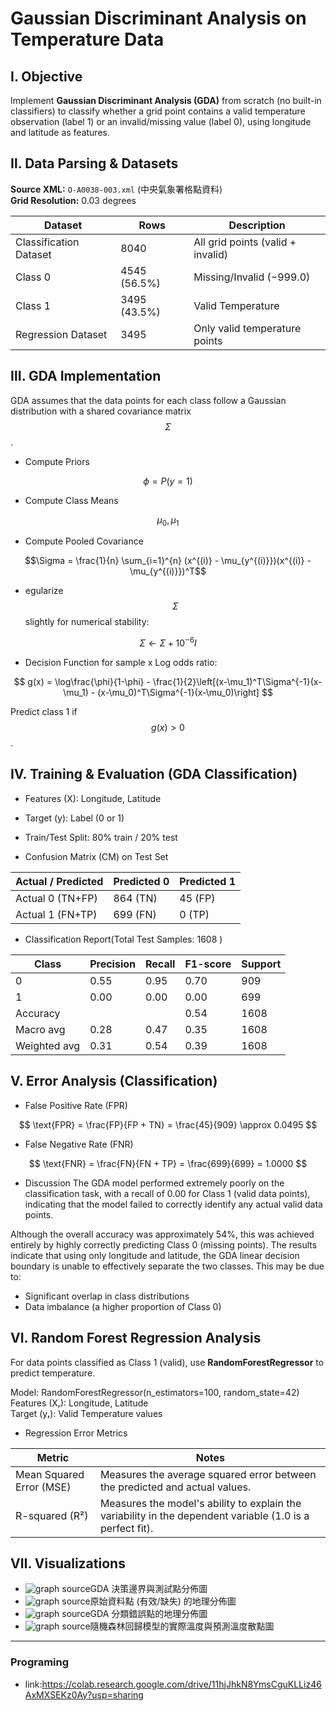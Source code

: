 # Gaussian Discriminant Analysis on Temperature Data

## Ⅰ. Objective
Implement **Gaussian Discriminant Analysis (GDA)** from scratch (no built-in classifiers) to classify whether a grid point contains a valid temperature observation (label 1) or an invalid/missing value (label 0), using longitude and latitude as features.

## Ⅱ. Data Parsing & Datasets
**Source XML:** `O-A0038-003.xml` (中央氣象署格點資料)  
**Grid Resolution:** 0.03 degrees  

| Dataset | Rows | Description |
|---|---|---|
| Classification Dataset | 8040 | All grid points (valid + invalid) |
| Class 0 | 4545 (56.5%) | Missing/Invalid (−999.0) |
| Class 1 | 3495 (43.5%) | Valid Temperature |
| Regression Dataset | 3495 | Only valid temperature points |

## Ⅲ. GDA Implementation 
GDA assumes that the data points for each class follow a Gaussian distribution with a shared covariance matrix $$Σ$$.

* Compute Priors 

$$\phi = P(y = 1)$$

*  Compute Class Means 

$$\mu_0, \mu_1$$

* Compute Pooled Covariance

$$\Sigma = \frac{1}{n} \sum_{i=1}^{n} (x^{(i)} - \mu_{y^{(i)}})(x^{(i)} - \mu_{y^{(i)}})^T$$

* egularize $$Σ$$ slightly for numerical stability:  

$$\Sigma \leftarrow \Sigma + 10^{-6} I$$

* Decision Function for sample x
Log odds ratio:

$$
g(x) = \log\frac{\phi}{1-\phi} - \frac{1}{2}\left[(x-\mu_1)^T\Sigma^{-1}(x-\mu_1) - (x-\mu_0)^T\Sigma^{-1}(x-\mu_0)\right]
$$
 
Predict class 1 if $$g(x) > 0$$.

## Ⅳ. Training & Evaluation (GDA Classification)
* Features (X): Longitude, Latitude  
* Target (y): Label (0 or 1)  
* Train/Test Split: 80% train / 20% test   


* Confusion Matrix (CM) on Test Set

| Actual / Predicted | Predicted 0 | Predicted 1 |
|---|---|---|
| Actual 0 (TN+FP) | 864 (TN) | 45 (FP) |
| Actual 1 (FN+TP) | 699 (FN) | 0 (TP) |


* Classification Report(Total Test Samples: 1608 )

| Class | Precision | Recall | F1-score | Support |
|---|---|---|---|---|
| 0 | 0.55 | 0.95 | 0.70 | 909 |
| 1 | 0.00 | 0.00 | 0.00 | 699 |
| Accuracy |  |  | 0.54| 1608 |
| Macro avg| 0.28 | 0.47 | 0.35 | 1608 |
| Weighted avg| 0.31 | 0.54 | 0.39 | 1608 |

## Ⅴ. Error Analysis (Classification)

* False Positive Rate (FPR)

$$
\text{FPR} = \frac{FP}{FP + TN} = \frac{45}{909} \approx 0.0495
$$

*  False Negative Rate (FNR)

$$
\text{FNR} = \frac{FN}{FN + TP} = \frac{699}{699} = 1.0000
$$

* Discussion
The GDA model performed extremely poorly on the classification task, with a recall of 0.00 for Class 1 (valid data points), indicating that the model failed to correctly identify any actual valid data points.

Although the overall accuracy was approximately 54%, this was achieved entirely by highly correctly predicting Class 0 (missing points).
The results indicate that using only longitude and latitude, the GDA linear decision boundary is unable to effectively separate the two classes. This may be due to:
- Significant overlap in class distributions
- Data imbalance (a higher proportion of Class 0)

## Ⅵ. Random Forest Regression Analysis
For data points classified as Class 1 (valid), use **RandomForestRegressor** to predict temperature.

Model: RandomForestRegressor(n_estimators=100, random_state=42)
Features (Xᵣ): Longitude, Latitude  
Target (yᵣ): Valid Temperature values  

* Regression Error Metrics

| Metric | Notes |
|---|---|
| Mean Squared Error (MSE) |  Measures the average squared error between the predicted and actual values. |
| R-squared (R²) | Measures the model's ability to explain the variability in the dependent variable (1.0 is a perfect fit). |

## Ⅶ. Visualizations

* ![graph source](圖片一.jpg)GDA 決策邊界與測試點分佈圖 
* ![graph source](圖片二.jpg)原始資料點 (有效/缺失) 的地理分佈圖
* ![graph source](圖片三.jpg)GDA 分類錯誤點的地理分佈圖 
* ![graph source](圖片四.jpg)隨機森林回歸模型的實際溫度與預測溫度散點圖 


---
### Programing
* link:https://colab.research.google.com/drive/11hjJhkN8YmsCguKLLiz46AxMXSEKz0Ay?usp=sharing
